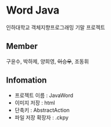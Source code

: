 # Word Java

인하대학교 객체지향프로그래밍 기말 프로젝트

## Member
구윤수, 박하제, 양희영, ~~이승우~~, 조동휘

## Infomation
- 프로젝트 이름 : JavaWord
- 이미지 저장 : html
- 단축키 : AbstractAction
- 파일 저장 확장자 : .ckpy
